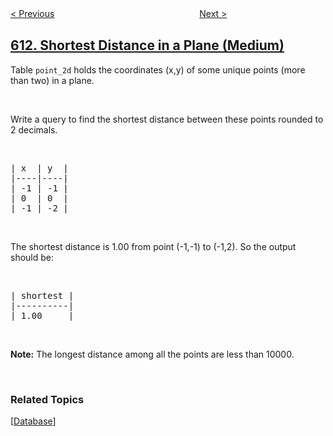 <!--|This file generated by command(leetcode description); DO NOT EDIT.    |-->
<!--+----------------------------------------------------------------------+-->
<!--|@author    openset <openset.wang@gmail.com>                           |-->
<!--|@link      https://github.com/openset                                 |-->
<!--|@home      https://github.com/openset/leetcode                        |-->
<!--+----------------------------------------------------------------------+-->

[< Previous](../valid-triangle-number "Valid Triangle Number")
　　　　　　　　　　　　　　　　
[Next >](../shortest-distance-in-a-line "Shortest Distance in a Line")

## [612. Shortest Distance in a Plane (Medium)](https://leetcode.com/problems/shortest-distance-in-a-plane "平面上的最近距离")

Table <code>point_2d</code> holds the coordinates (x,y) of some unique points (more than two) in a plane.
<p>&nbsp;</p>
Write a query to find the shortest distance between these points rounded to 2 decimals.

<p>&nbsp;</p>

<pre>
| x  | y  |
|----|----|
| -1 | -1 |
| 0  | 0  |
| -1 | -2 |
</pre>

<p>&nbsp;</p>
The shortest distance is 1.00 from point (-1,-1) to (-1,2). So the output should be:

<p>&nbsp;</p>

<pre>
| shortest |
|----------|
| 1.00     |
</pre>

<p>&nbsp;</p>
<b>Note:</b> The longest distance among all the points are less than 10000.

<p>&nbsp;</p>

### Related Topics
  [[Database](../../tag/database/README.md)]

